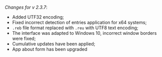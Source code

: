 _Changes for v 2.3.7_:
- Added UTF32 encoding;
- Fixed incorrect detection of entries application for x64 systems;
- `.reb` file format replaced with `.reu` with UTF8 text encoding;
- The interface was adapted to Windows 10, incorrect window borders were fixed;
- Cumulative updates have been applied;
- App about form has been upgraded
